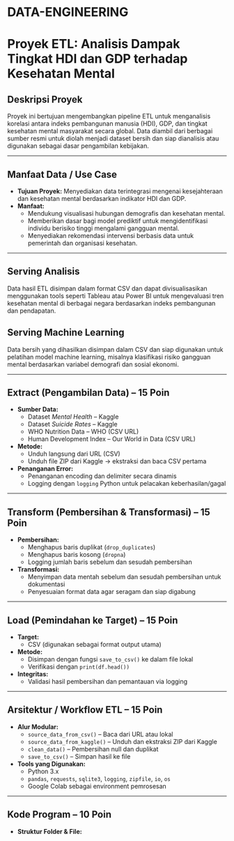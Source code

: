 # DATA-ENGINEERING
# Proyek ETL: Analisis Dampak Tingkat HDI dan GDP terhadap Kesehatan Mental

## Deskripsi Proyek
Proyek ini bertujuan mengembangkan pipeline ETL untuk menganalisis korelasi antara indeks pembangunan manusia (HDI), GDP, dan tingkat kesehatan mental masyarakat secara global. Data diambil dari berbagai sumber resmi untuk diolah menjadi dataset bersih dan siap dianalisis atau digunakan sebagai dasar pengambilan kebijakan.

---

## Manfaat Data / Use Case
- **Tujuan Proyek:** Menyediakan data terintegrasi mengenai kesejahteraan dan kesehatan mental berdasarkan indikator HDI dan GDP.
- **Manfaat:**
  - Mendukung visualisasi hubungan demografis dan kesehatan mental.
  - Memberikan dasar bagi model prediktif untuk mengidentifikasi individu berisiko tinggi mengalami gangguan mental.
  - Menyediakan rekomendasi intervensi berbasis data untuk pemerintah dan organisasi kesehatan.

---

## Serving Analisis
Data hasil ETL disimpan dalam format CSV dan dapat divisualisasikan menggunakan tools seperti Tableau atau Power BI untuk mengevaluasi tren kesehatan mental di berbagai negara berdasarkan indeks pembangunan dan pendapatan.

## Serving Machine Learning
Data bersih yang dihasilkan disimpan dalam CSV dan siap digunakan untuk pelatihan model machine learning, misalnya klasifikasi risiko gangguan mental berdasarkan variabel demografi dan sosial ekonomi.

---

## Extract (Pengambilan Data) – 15 Poin
- **Sumber Data:**
  - Dataset *Mental Health* – Kaggle
  - Dataset *Suicide Rates* – Kaggle
  - WHO Nutrition Data – WHO (CSV URL)
  - Human Development Index – Our World in Data (CSV URL)
- **Metode:**
  - Unduh langsung dari URL (CSV)
  - Unduh file ZIP dari Kaggle → ekstraksi dan baca CSV pertama
- **Penanganan Error:**
  - Penanganan encoding dan delimiter secara dinamis
  - Logging dengan `logging` Python untuk pelacakan keberhasilan/gagal

---

## Transform (Pembersihan & Transformasi) – 15 Poin
- **Pembersihan:**
  - Menghapus baris duplikat (`drop_duplicates`)
  - Menghapus baris kosong (`dropna`)
  - Logging jumlah baris sebelum dan sesudah pembersihan
- **Transformasi:**
  - Menyimpan data mentah sebelum dan sesudah pembersihan untuk dokumentasi
  - Penyesuaian format data agar seragam dan siap digabung

---

## Load (Pemindahan ke Target) – 15 Poin
- **Target:**
  - CSV (digunakan sebagai format output utama)
- **Metode:**
  - Disimpan dengan fungsi `save_to_csv()` ke dalam file lokal
  - Verifikasi dengan `print(df.head())`
- **Integritas:**
  - Validasi hasil pembersihan dan pemantauan via logging

---

## Arsitektur / Workflow ETL – 15 Poin
- **Alur Modular:**
  - `source_data_from_csv()` – Baca dari URL atau lokal
  - `source_data_from_kaggle()` – Unduh dan ekstraksi ZIP dari Kaggle
  - `clean_data()` – Pembersihan null dan duplikat
  - `save_to_csv()` – Simpan hasil ke file
- **Tools yang Digunakan:**
  - Python 3.x
  - `pandas`, `requests`, `sqlite3`, `logging`, `zipfile`, `io`, `os`
  - Google Colab sebagai environment pemrosesan

---

## Kode Program – 10 Poin
- **Struktur Folder & File:**
